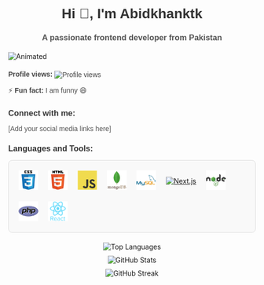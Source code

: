 <h1 style="text-align: center; font-family: Arial, sans-serif; color: #333">
  Hi 👋, I'm Abidkhanktk
</h1>
<h3 style="text-align: center; font-family: Arial, sans-serif; color: #555">
  A passionate frontend developer from Pakistan
</h3>

<img
  src="img/Animated.gif"
  style="display: block; margin: 20px auto; max-width: 100%; height: auto"
  alt="Animated"
/>

<!-- Profile Views -->
<p
  style="
    text-align: left;
    font-family: Arial, sans-serif;
    color: #444;
    margin-bottom: 10px;
  "
>
  <strong>Profile views:</strong>
  <img
    src="https://komarev.com/ghpvc/?username=abidkhanktk&label=Profile%20views&color=0e75b6&style=flat"
    alt="Profile views"
    style="vertical-align: middle"
  />
</p>

<!-- Fun Fact -->
<p style="font-family: Arial, sans-serif; color: #444; margin-bottom: 20px">
  ⚡ <strong>Fun fact:</strong> I am funny 😄
</p>

<!-- Connect With Me -->
<h3 style="font-family: Arial, sans-serif; color: #333; margin-bottom: 10px">
  Connect with me:
</h3>
<p style="font-family: Arial, sans-serif; color: #555; margin-bottom: 20px">
  [Add your social media links here]
</p>

<!-- Languages and Tools -->
<h3 style="font-family: Arial, sans-serif; color: #333; margin-bottom: 10px">
  Languages and Tools:
</h3>
<p
  style="
    display: flex;
    gap: 20px;
    flex-wrap: wrap;
    align-items: center;
    padding: 20px;
    background-color: #f9f9f9;
    border: 1px solid #ddd;
    border-radius: 8px;
  "
>
  <a href="https://www.w3schools.com/css/" target="_blank" rel="noreferrer">
    <img
      src="https://raw.githubusercontent.com/devicons/devicon/master/icons/css3/css3-original-wordmark.svg"
      alt="CSS3"
      style="width: 40px; height: 40px"
    />
  </a>
  <a href="https://www.w3.org/html/" target="_blank" rel="noreferrer">
    <img
      src="https://raw.githubusercontent.com/devicons/devicon/master/icons/html5/html5-original-wordmark.svg"
      alt="HTML5"
      style="width: 40px; height: 40px"
    />
  </a>
  <a
    href="https://developer.mozilla.org/en-US/docs/Web/JavaScript"
    target="_blank"
    rel="noreferrer"
  >
    <img
      src="https://raw.githubusercontent.com/devicons/devicon/master/icons/javascript/javascript-original.svg"
      alt="JavaScript"
      style="width: 40px; height: 40px"
    />
  </a>
  <a href="https://www.mongodb.com/" target="_blank" rel="noreferrer">
    <img
      src="https://raw.githubusercontent.com/devicons/devicon/master/icons/mongodb/mongodb-original-wordmark.svg"
      alt="MongoDB"
      style="width: 40px; height: 40px"
    />
  </a>
  <a href="https://www.mysql.com/" target="_blank" rel="noreferrer">
    <img
      src="https://raw.githubusercontent.com/devicons/devicon/master/icons/mysql/mysql-original-wordmark.svg"
      alt="MySQL"
      style="width: 40px; height: 40px"
    />
  </a>
  <a href="https://nextjs.org/" target="_blank" rel="noreferrer">
    <img
      src="https://cdn.worldvectorlogo.com/logos/nextjs-2.svg"
      alt="Next.js"
      style="width: 40px; height: 40px"
    />
  </a>
  <a href="https://nodejs.org" target="_blank" rel="noreferrer">
    <img
      src="https://raw.githubusercontent.com/devicons/devicon/master/icons/nodejs/nodejs-original-wordmark.svg"
      alt="Node.js"
      style="width: 40px; height: 40px"
    />
  </a>
  <a href="https://www.php.net" target="_blank" rel="noreferrer">
    <img
      src="https://raw.githubusercontent.com/devicons/devicon/master/icons/php/php-original.svg"
      alt="PHP"
      style="width: 40px; height: 40px"
    />
  </a>
  <a href="https://reactjs.org/" target="_blank" rel="noreferrer">
    <img
      src="https://raw.githubusercontent.com/devicons/devicon/master/icons/react/react-original-wordmark.svg"
      alt="React"
      style="width: 40px; height: 40px"
    />
  </a>
</p>

<!-- GitHub Stats -->
<div
  style="
    display: flex;
    flex-direction: column;
    align-items: center;
    gap: 10px;
    margin: 20px 0;
  "
>
  <img
    style="max-width: 100%"
    src="https://github-readme-stats.vercel.app/api/top-langs?username=abidkhanktk&show_icons=true&locale=en&layout=compact"
    alt="Top Languages"
  />
  <img
    style="max-width: 100%"
    src="https://github-readme-stats.vercel.app/api?username=abidkhanktk&show_icons=true&locale=en"
    alt="GitHub Stats"
  />
  <img
    style="max-width: 100%"
    src="https://github-readme-streak-stats.herokuapp.com/?user=abidkhanktk&"
    alt="GitHub Streak"
  />
</div>
